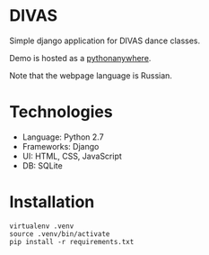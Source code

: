 # DIVAS

Simple django application for DIVAS dance classes.

Demo is hosted as a [pythonanywhere](http://yevheniia.pythonanywhere.com/).

Note that the webpage language is Russian.

# Technologies

* Language: Python 2.7
* Frameworks: Django
* UI: HTML, CSS, JavaScript
* DB: SQLite

# Installation

```
virtualenv .venv
source .venv/bin/activate
pip install -r requirements.txt
```
